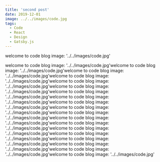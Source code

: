 ```yaml
---
title: 'second post'
date: 2019-12-01
image: ../../images/code.jpg
tags:
  - Code
  - React
  - Design
  - Gatsby.js
---
```


welcome to code blog
image: '../../images/code.jpg'

<!-- end -->

welcome to code blog
image: '../../images/code.jpg'welcome to code blog
image: '../../images/code.jpg'welcome to code blog
image: '../../images/code.jpg'welcome to code blog
image: '../../images/code.jpg'welcome to code blog
image: '../../images/code.jpg'welcome to code blog
image: '../../images/code.jpg'welcome to code blog
image: '../../images/code.jpg'welcome to code blog
image: '../../images/code.jpg'welcome to code blog
image: '../../images/code.jpg'welcome to code blog
image: '../../images/code.jpg'welcome to code blog
image: '../../images/code.jpg'welcome to code blog
image: '../../images/code.jpg'welcome to code blog
image: '../../images/code.jpg'welcome to code blog
image: '../../images/code.jpg'welcome to code blog
image: '../../images/code.jpg'welcome to code blog
image: '../../images/code.jpg'welcome to code blog
image: '../../images/code.jpg'welcome to code blog
image: '../../images/code.jpg'welcome to code blog
image: '../../images/code.jpg'
